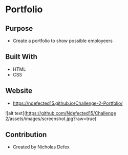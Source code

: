 # Portfolio

## Purpose

- Create a portfolio to show possible employeers

## Built With

- HTML
- CSS

## Website

- https://ndefected15.github.io/Challenge-2-Portfolio/

![alt text](https://github.com/Ndefected15/Challenge 2/assets/images/screenshot.jpg?raw=true)

## Contribution

- Created by Nicholas Defex
